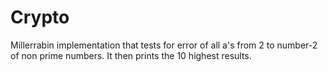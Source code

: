 # Crypto
Millerrabin implementation that tests for error of all a's from 2 to number-2 of non prime numbers.
It then prints the 10 highest results.